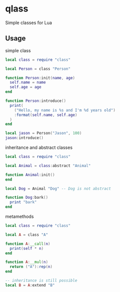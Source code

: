 # qlass

Simple classes for Lua

## Usage

simple class

```lua
local class = require "class"

local Person = class "Person"

function Person:init(name, age)
  self.name = name
  self.age = age
end

function Person:introduce()
  print(
    ("Hello, my name is %s and I'm %d years old")
    :format(self.name, self.age)
  )
end

local jason = Person("Jason", 100)
jason:introduce()
```

inheritance and abstract classes

```lua
local class = require "class"

local Animal = class:abstract "Animal"

function Animal:init()
end

local Dog = Animal "Dog" -- Dog is not abstract

function Dog:bark()
  print "bark"
end
```

metamethods

```lua
local class = require "class"

local A = class "A"

function A:__call(n)
  print(self * n)
end

function A:__mul(n)
  return ("A"):rep(n)
end

-- inheritance is still possible
local B = A:extend "B"
```
